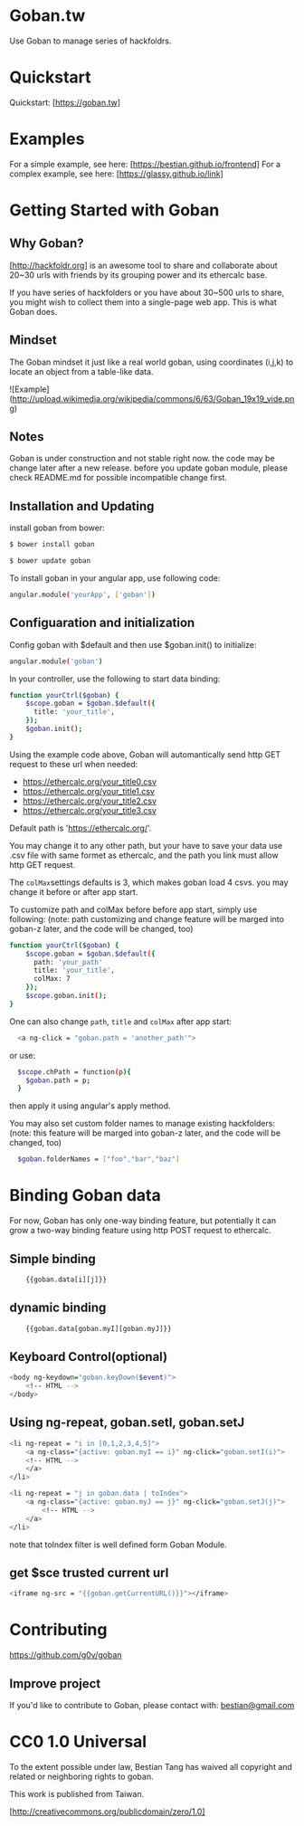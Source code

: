 Goban.tw
========

Use Goban to manage series of hackfoldrs.

# Quickstart

Quickstart: [https://goban.tw]

# Examples

For a simple example, see here: [https://bestian.github.io/frontend]
For a complex example, see here: [https://glassy.github.io/link]

# Getting Started with Goban

## Why Goban?

[http://hackfoldr.org] is an awesome tool to share and collaborate about 20~30 urls with friends by its grouping power and its ethercalc base.

If you have series of hackfolders or you have about 30~500 urls to share, you might wish to collect them into a single-page web app. This is what Goban does.

## Mindset

The Goban mindset it just like a real world goban, using coordinates (i,j,k) to locate an object from a table-like data.

![Example] (http://upload.wikimedia.org/wikipedia/commons/6/63/Goban_19x19_vide.png)

## Notes

Goban is under construction and not stable right now. the code may be change later after a new release. before you update goban module, please check README.md for possible incompatible change first.

## Installation and Updating

install goban from bower:

```bash
$ bower install goban 
```

```bash
$ bower update goban 
```

To install goban in your angular app, use following code:

```bash
angular.module('yourApp', ['goban'])

```

## Configuaration and initialization

Config goban with $default and then use $goban.init() to initialize:

```bash
angular.module('goban')
```

In your controller, use the following to start data binding:

```bash
function yourCtrl($goban) {
    $scope.goban = $goban.$default({
      title: 'your_title',
    });
    $goban.init();
}

```

Using the example code above, Goban will automantically send http GET request to these url when needed: 
	
* https://ethercalc.org/your_title0.csv
* https://ethercalc.org/your_title1.csv
* https://ethercalc.org/your_title2.csv
* https://ethercalc.org/your_title3.csv

Default path is 'https://ethercalc.org/'.

You may change it to any other path, but your have to save your data use .csv file with same formet as ethercalc, and the path you link must allow http GET request.

The `colMax`settings defaults is 3, which makes goban load 4 csvs. you may change it before or after app start.

To customize path and colMax before before app start, simply use following:
(note: path customizing and change feature will be marged into goban-z later, and the code will be changed, too)

```bash
function yourCtrl($goban) {
    $scope.goban = $goban.$default({
      path: 'your_path'
      title: 'your_title',
      colMax: 7
    });
    $scope.goban.init();
}

```

One can also change `path`, `title` and `colMax` after app start:


```bash
  <a ng-click = "goban.path = 'another_path'">
```

or use:

```bash
  $scope.chPath = function(p){
    $goban.path = p;
  }
```

then apply it using angular's apply method.

You may also set custom folder names to manage existing hackfolders:
(note: this feature will be marged into goban-z later, and the code will be changed, too)

```bash
  $goban.folderNames = ["foo","bar","baz"]
```

# Binding Goban data

For now, Goban has only one-way binding feature, but potentially it can grow a two-way binding feature using http POST request to ethercalc.

## Simple binding

```bash
	{{goban.data[i][j]}}
```


## dynamic binding

```bash
	{{goban.data[goban.myI][goban.myJ]}}
```

## Keyboard Control(optional)


```bash
<body ng-keydown="goban.keyDown($event)">
	<!-- HTML -->
</body>

```

## Using ng-repeat, goban.setI, goban.setJ
```bash
<li ng-repeat = "i in [0,1,2,3,4,5]">
	<a ng-class="{active: goban.myI == i}" ng-click="goban.setI(i)">
	<!-- HTML -->
	</a>
</li>
```


```bash
<li ng-repeat = "j in goban.data | toIndex">
	<a ng-class="{active: goban.myJ == j}" ng-click="goban.setJ(j)">
		<!-- HTML -->
	</a>
</li>
```

note that toIndex filter is well defined form Goban Module.


## get $sce trusted current url


```bash
<iframe ng-src = "{{goban.getCurrentURL()}}"></iframe>
```


# Contributing

https://github.com/g0v/goban

## Improve project

If you'd like to contribute to Goban, please contact with: bestian@gmail.com


# CC0 1.0 Universal
To the extent possible under law, Bestian Tang has waived all copyright and related or neighboring rights to goban.

This work is published from Taiwan.

[http://creativecommons.org/publicdomain/zero/1.0]
